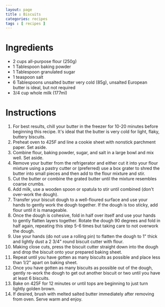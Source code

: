 ```yaml
---
layout: page
title : Biscuits
categories: recipes
tags : [ recipes ]
---
```


# Ingredients

* 2 cups all-purpose flour (250g)
* 1 Tablespoon baking powder
* 1 Tablespoon granulated sugar
* 1 teaspoon salt
* 6 Tablespoons unsalted butter very cold (85g), unsalted European butter is ideal, but not required
* 3/4 cup whole milk (177ml)

# Instructions

1. For best results, chill your butter in the freezer for 10-20 minutes before beginning this recipe. It's ideal that the butter is very cold for light, flaky, buttery biscuits.
1. Preheat oven to 425F and line a cookie sheet with nonstick parchment paper. Set aside.
1. Combine flour, baking powder, sugar, and salt in a large bowl and mix well. Set aside.
1. Remove your butter from the refrigerator and either cut it into your flour mixture using a pastry cutter or (preferred) use a box grater to shred the butter into small pieces and then add to the flour mixture and stir.
1. Cut the butter or combine the grated butter until the mixture resembles coarse crumbs.
1. Add milk, use a wooden spoon or spatula to stir until combined (don't over-work the dough).
1. Transfer your biscuit dough to a well-floured surface and use your hands to gently work the dough together. If the dough is too sticky, add flour until it is manageable. 
1. Once the dough is cohesive, fold in half over itself and use your hands to gently flatten layers together. Rotate the dough 90 degrees and fold in half again, repeating this step 5-6 times but taking care to not overwork the dough.
1. Use your hands (do not use a rolling pin) to flatten the dough to 1" thick and lightly dust a 2 3/4" round biscuit cutter with flour. 
1. Making close cuts, press the biscuit cutter straight down into the dough and drop the biscuit onto your prepared baking sheet.
1. Repeat until you have gotten as many biscuits as possible and place less than 1/2" apart on baking sheet. 
1. Once you have gotten as many biscuits as possible out of the dough, gently re-work the dough to get out another biscuit or two until you have at least 6 biscuits.
1. Bake on 425F for 12 minutes or until tops are beginning to just turn lightly golden brown.
1. If desired, brush with melted salted butter immediately after removing from oven. Serve warm and enjoy.